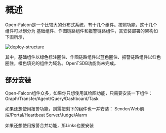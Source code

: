 # 概述

Open-Falcon是一个比较大的分布式系统，有十几个组件。按照功能，这十几个组件可以划分为 基础组件、作图链路组件和报警链路组件，其安装部署的架构如下图所示，

![deploy-structure](http://www.tycloudstart.com/xiaomi/deploy/pict/falcon-deploy.png)

其中，基础组件以绿色标注圈住、作图链路组件以蓝色圈住、报警链路组件以红色圈住，橙色填充的组件为域名。OpenTSDB功能尚未完成。

## 部分安装

Open-Falcon组件众多，如果你只想使用其绘图功能，只需要安装一下组件：
Graph/Transfer/Agent/Query/Dashboard/Task

如果还想使用报警功能，则需把剩下的组件也一并安装：
Sender/Web前端/Portal/Heartbeat Server/Judge/Alarm

如果还想使用报警合并功能，那Links也要安装


